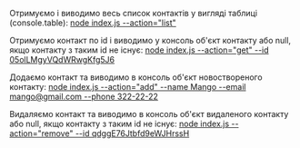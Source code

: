 Отримуємо і виводимо весь список контактів у вигляді таблиці (console.table):
[node index.js --action="list"](https://ibb.co/x7yZxQC)

Отримуємо контакт по id і виводимо у консоль об'єкт контакту або null, якщо контакту з таким id не існує:
[node index.js --action="get" --id 05olLMgyVQdWRwgKfg5J6](https://ibb.co/27fRQL3)

Додаємо контакт та виводимо в консоль об'єкт новоствореного контакту:
[node index.js --action="add" --name Mango --email mango@gmail.com --phone 322-22-22](https://ibb.co/yp8pmWJ)

Видаляємо контакт та виводимо в консоль об'єкт видаленого контакту або null, якщо контакту з таким id не існує:
[node index.js --action="remove" --id qdggE76Jtbfd9eWJHrssH](https://ibb.co/5s6Fg9x)
